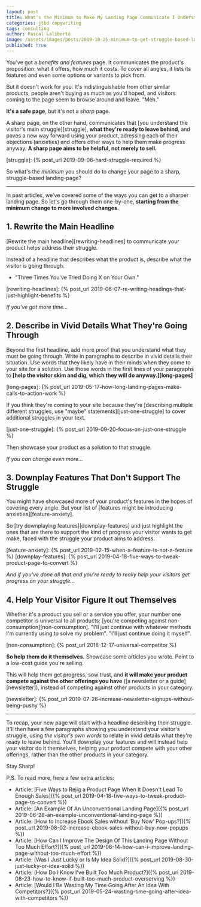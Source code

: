 ```yaml
---
layout: post
title: What's the Minimum to Make My Landing Page Communicate I Understand the Struggle?
categories: jtbd copywriting
tags: consulting
author: Pascal Laliberté
image: /assets/images/posts/2019-10-25-minimum-to-get-struggle-based-landing-page.jpg
published: true
---
```


You've got a _benefits and features_ page. It communicates the product's proposition: what it offers, how much it costs. To cover all angles, it lists its features and even some options or variants to pick from.

But it doesn't work for you. It's indistinguishable from other similar products, people aren't buying as much as you'd hoped, and visitors coming to the page seem to browse around and leave. "Meh."

**It's a safe page**, but it's not a _sharp_ page.

A sharp page, on the other hand, communicates that [you understand the visitor's main struggle][struggle], **what they're ready to leave behind**, and paves a new way forward using your product, adressing each of their objections (anxieties) and offers other ways to help them make progress anyway. **A sharp page aims to be helpful, not merely to sell.**

[struggle]: {% post_url 2019-09-06-hard-struggle-required %}

So what's the _minimum_ you should do to change your page to a sharp, struggle-based landing-page?

---

In past articles, we've covered some of the ways you can get to a sharper landing page. So let's go through them one-by-one, **starting from the minimum change to more involved changes**.

## 1. Rewrite the Main Headline

[Rewrite the main headline][rewriting-headlines] to communicate your product helps address their struggle.

Instead of a headline that describes what the product is, describe what the visitor is going through.

* "Three Times You've Tried Doing X on Your Own."

[rewriting-headlines]: {% post_url 2019-06-07-re-writing-headings-that-just-highlight-benefits %}

_If you've got more time..._

## 2. Describe in Vivid Details What They're Going Through

Beyond the first headline, add more proof that you understand what they must be going through. Write in paragraphs to describe in vivid details their situation. Use words that they likely have in their minds when they come to your site for a solution. Use those words in the first lines of your paragraphs to **[help the visitor skim and dig, which they will do anyway.][long-pages]**

[long-pages]: {% post_url 2019-05-17-how-long-landing-pages-make-calls-to-action-work %}

If you think they're coming to your site because they're [describing multiple different struggles, use "maybe" statements][just-one-struggle] to cover additional struggles in your text.

[just-one-struggle]: {% post_url 2019-09-20-focus-on-just-one-struggle %}

Then showcase your product as a solution to that struggle.

_If you can change even more..._

## 3. Downplay Features That Don't Support The Struggle

You might have showcased more of your product's features in the hopes of covering every angle. But your list of [features might be introducing anxieties][feature-anxiety].

So [try downplaying features][downplay-features] and just highlight the ones that are there to support the kind of progress your visitor wants to get make, faced with the struggle your product aims to address.

[feature-anxiety]: {% post_url 2019-02-15-when-a-feature-is-not-a-feature %}
[downplay-features]: {% post_url 2019-04-18-five-ways-to-tweak-product-page-to-convert %}

_And if you've done all that and you're ready to really help your visitors get progress on your struggle..._

## 4. Help Your Visitor Figure It out Themselves

Whether it's a product you sell or a service you offer, your number one competitor is universal to all products: [you're competing against non-consumption][non-consumption]. "I'll just continue with whatever methods I'm currently using to solve my problem". "I'll just continue doing it myself".

[non-consumption]: {% post_url 2018-12-17-universal-competitor %}

**So help them do it themselves.** Showcase some articles you wrote. Point to a low-cost guide you're selling.

This will help them get progress, sow trust, and **it will make your product compete against the other offerings you have** ([a newsletter or a guide][newsletter]), instead of competing against other products in your category.

[newsletter]: {% post_url 2019-07-26-increase-newsletter-signups-without-being-pushy %}

---

To recap, your new page will start with a headline describing their struggle. It'll then have a few paragraphs showing you understand your visitor's struggle, using _the visitor's own words_ to relate in vivid details what they're ready to leave behind. You'll downplay your features and will instead help your visitor do it themselves, helping your product compete with your other offerings, rather than the other products in your category.

Stay Sharp!

P.S. To read more, here a few extra articles:

* Article: [Five Ways to Rejig a Product Page When It Doesn't Lead To Enough Sales]({% post_url 2019-04-18-five-ways-to-tweak-product-page-to-convert %})
* Article: [An Example Of An Unconventional Landing Page]({% post_url 2019-06-28-an-example-unconventional-landing-page %})
* Article: [How to Increase Ebook Sales without ‘Buy Now’ Pop-ups?]({% post_url 2019-08-02-increase-ebook-sales-without-buy-now-popups %})
* Article: [How Can I Improve The Design Of This Landing Page Without Too Much Effort?]({% post_url 2019-06-14-how-can-i-improve-landing-page-without-too-much-effort %})
* Article: [Was I Just Lucky or Is My Idea Solid?]({% post_url 2019-08-30-just-lucky-or-idea-solid %})
* Article: [How Do I Know I've Built Too Much Product?]({% post_url 2019-08-23-how-to-know-if-built-too-much-product-overserving %})
* Article: [Would I Be Wasting My Time Going After An Idea With Competitors?]({% post_url 2019-05-24-wasting-time-going-after-idea-with-competitors %})
